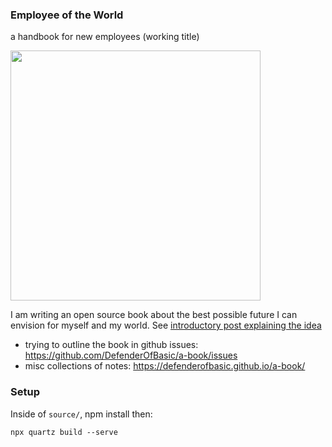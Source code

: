 ### Employee of the World 
a handbook for new employees
(working title)

<img src="https://github.com/user-attachments/assets/a7067135-2756-40fe-a451-a8ab8d53d7da" width="400" />

I am writing an open source book about the best possible future I can envision for myself and my world. See [introductory post explaining the idea](https://defenderofthebasic.substack.com/p/i-started-writing-a-book)

- trying to outline the book in github issues: https://github.com/DefenderOfBasic/a-book/issues
- misc collections of notes: https://defenderofbasic.github.io/a-book/

### Setup

Inside of `source/`, npm install then:

```
npx quartz build --serve
```

